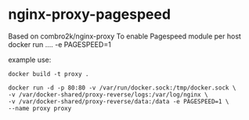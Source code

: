 nginx-proxy-pagespeed
=====================

Based on combro2k/nginx-proxy
To enable Pagespeed module per host 
docker run .... -e PAGESPEED=1


example use:

```
docker build -t proxy .

docker run -d -p 80:80 -v /var/run/docker.sock:/tmp/docker.sock \
-v /var/docker-shared/proxy-reverse/logs:/var/log/nginx \
-v /var/docker-shared/proxy-reverse/data:/data -e PAGESPEED=1 \
--name proxy proxy
```
